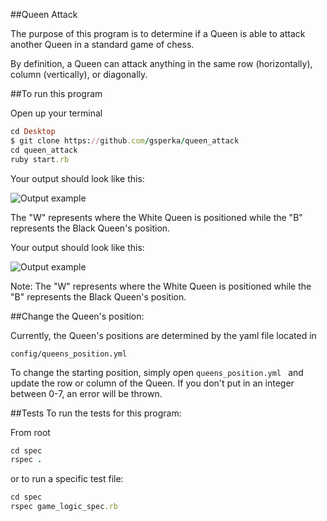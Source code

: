 ##Queen Attack

The purpose of this program is to determine if a Queen is able to attack another Queen in a standard game of chess.

By definition, a Queen can attack anything in the same row (horizontally), column (vertically), or diagonally.

##To run this program

Open up your terminal
```ruby
cd Desktop
$ git clone https://github.com/gsperka/queen_attack
cd queen_attack
ruby start.rb
```
Your output should look like this:

![Output example](http://i.imgur.com/btla7Kj.png)

The "W" represents where the White Queen is positioned while the "B" represents the Black Queen's position.

Your output should look like this:

![Output example](http://i.imgur.com/btla7Kj.png)

Note: The "W" represents where the White Queen is positioned while the "B" represents the Black Queen's position.

##Change the Queen's position:

Currently, the Queen's positions are determined by the yaml file located in 
``` 
config/queens_position.yml
```

To change the starting position, simply open 
```queens_position.yml ``` and update the row or column of the Queen. 
If you don't put in an integer between 0-7, an error will be thrown.


##Tests
To run the tests for this program:

From root
```ruby
cd spec
rspec .
```

or to run a specific test file:

```ruby
cd spec
rspec game_logic_spec.rb
```
